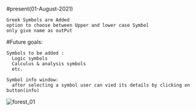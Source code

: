 #present(01-August-2021)

    Greek Symbols are Added
    option to choose between Upper and lower case Symbol
    only give name as outPut
  
  #Future goals:
  
    Symbols to be added :
      Logic symbols
      Calculus & analysis symbols
      etc.
      
    Symbol info window:
      after selecting a symbol user can vied its details by clicking on button(info) 
    
![forest_01](https://user-images.githubusercontent.com/80586618/127769501-bea08a36-42ad-4a10-94aa-e036ef1fbe55.jpg)
